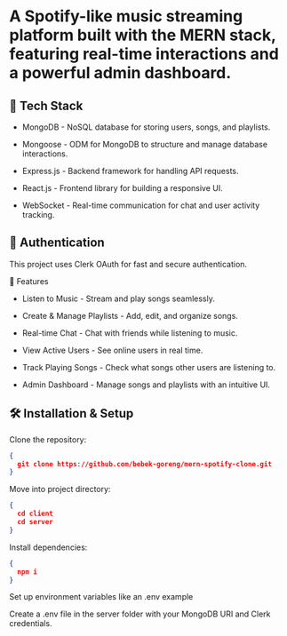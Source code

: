 # A Spotify-like music streaming platform built with the MERN stack, featuring real-time interactions and a powerful admin dashboard.

## 🚀 Tech Stack

- MongoDB - NoSQL database for storing users, songs, and playlists.

- Mongoose - ODM for MongoDB to structure and manage database interactions.

- Express.js - Backend framework for handling API requests.

- React.js - Frontend library for building a responsive UI.

- WebSocket - Real-time communication for chat and user activity tracking.

## 🔐 Authentication

This project uses Clerk OAuth for fast and secure authentication.

🎵 Features

- Listen to Music - Stream and play songs seamlessly.

- Create & Manage Playlists - Add, edit, and organize songs.

- Real-time Chat - Chat with friends while listening to music.

- View Active Users - See online users in real time.

- Track Playing Songs - Check what songs other users are listening to.

- Admin Dashboard - Manage songs and playlists with an intuitive UI.

## 🛠️ Installation & Setup



Clone the repository:
```json
{
  git clone https://github.com/bebek-goreng/mern-spotify-clone.git
}
```

Move into project directory:
```json
{
  cd client
  cd server
}
```
Install dependencies:
```json
{
  npm i 
}
```
Set up environment variables like an .env example

Create a .env file in the server folder with your MongoDB URI and Clerk credentials.
